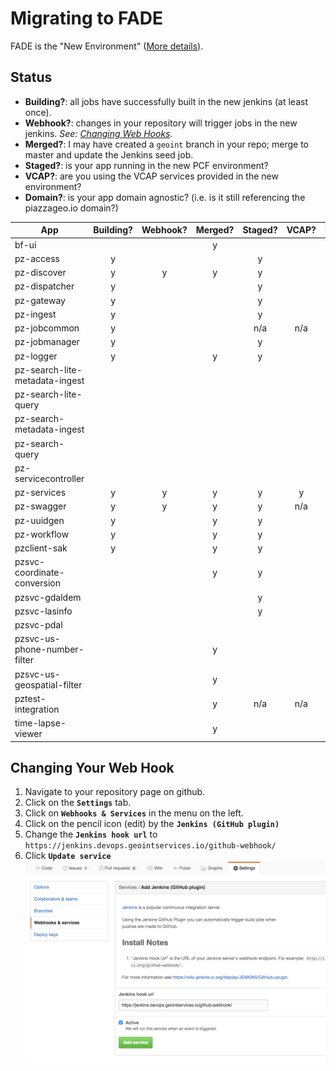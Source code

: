 # Migrating to FADE

FADE is the "New Environment" ([More details](devops.md)).

## Status

* **Building?**: all jobs have successfully built in the new jenkins (at least once).
* **Webhook?**: changes in your repository will trigger jobs in the new jenkins. *See: [Changing Web Hooks](#changing-your-web-hook).*
* **Merged?**: I may have created a `geoint` branch in your repo; merge to master and update the Jenkins seed job.
* **Staged?**: is your app running in the new PCF environment?
* **VCAP?**: are you using the VCAP services provided in the new environment?
* **Domain?**: is your app domain agnostic? (i.e. is it still referencing the piazzageo.io domain?)



| App                            | Building? | Webhook? | Merged? | Staged? | VCAP? | Domain? |
|--------------------------------|:---------:|:--------:|:-------:|:-------:|:-----:|:-------:|
| bf-ui                          |           |          | y       |         |       |         |
| pz-access                      | y         |          |         | y       |       |         |
| pz-discover                    | y         | y        | y       | y       |       |         |
| pz-dispatcher                  | y         |          |         | y       |       |         |
| pz-gateway                     | y         |          |         | y       |       |         |
| pz-ingest                      | y         |          |         | y       |       |         |
| pz-jobcommon                   | y         |          |         | n/a     | n/a   |         |
| pz-jobmanager                  | y         |          |         | y       |       |         |
| pz-logger                      | y         |          | y       | y       |       |         |
| pz-search-lite-metadata-ingest |           |          |         |         |       |         |
| pz-search-lite-query           |           |          |         |         |       |         |
| pz-search-metadata-ingest      |           |          |         |         |       |         |
| pz-search-query                |           |          |         |         |       |         |
| pz-servicecontroller           |           |          |         |         |       |         |
| pz-services                    | y         | y        | y       | y       | y     | y       |
| pz-swagger                     | y         | y        | y       | y       | n/a   |         |
| pz-uuidgen                     | y         |          | y       | y       |       |         |
| pz-workflow                    | y         |          | y       | y       |       |         |
| pzclient-sak                   | y         |          | y       | y       |       |         |
| pzsvc-coordinate-conversion    |           |          | y       | y       |       |         |
| pzsvc-gdaldem                  |           |          |         | y       |       |         |
| pzsvc-lasinfo                  |           |          |         | y       |       |         |
| pzsvc-pdal                     |           |          |         |         |       |         |
| pzsvc-us-phone-number-filter   |           |          | y       |         |       |         |
| pzsvc-us-geospatial-filter     |           |          | y       |         |       |         |
| pztest-integration             |           |          | y       | n/a     | n/a   |         |
| time-lapse-viewer              |           |          | y       |         |       |         |


## Changing Your Web Hook

1. Navigate to your repository page on github.
1. Click on the **`Settings`** tab.
1. Click on **`Webhooks & Services`** in the menu on the left.
1. Click on the pencil icon (edit) by the **`Jenkins (GitHub plugin)`**
1. Change the **`Jenkins hook url`** to `https://jenkins.devops.geointservices.io/github-webhook/`
1. Click **`Update service`**
![Jenkins Webhook](./img/jenkins-webhook.png)
